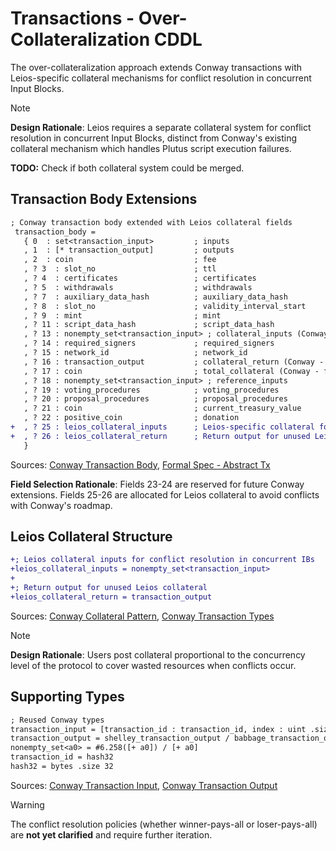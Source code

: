 # Transactions - Over-Collateralization CDDL

The over-collateralization approach extends Conway transactions with Leios-specific collateral mechanisms for conflict resolution in concurrent Input Blocks.

> [!Note]
> **Design Rationale**: Leios requires a separate collateral system for conflict resolution in concurrent Input Blocks, distinct from Conway's existing collateral mechanism which handles Plutus script execution failures.
>
> **TODO:** Check if both collateral system could be merged.

## Transaction Body Extensions

```diff
; Conway transaction body extended with Leios collateral fields
 transaction_body =
   { 0  : set<transaction_input>         ; inputs
   , 1  : [* transaction_output]         ; outputs
   , 2  : coin                           ; fee
   , ? 3  : slot_no                      ; ttl
   , ? 4  : certificates                 ; certificates
   , ? 5  : withdrawals                  ; withdrawals
   , ? 7  : auxiliary_data_hash          ; auxiliary_data_hash
   , ? 8  : slot_no                      ; validity_interval_start
   , ? 9  : mint                         ; mint
   , ? 11 : script_data_hash             ; script_data_hash
   , ? 13 : nonempty_set<transaction_input> ; collateral_inputs (Conway - for script failures)
   , ? 14 : required_signers             ; required_signers
   , ? 15 : network_id                   ; network_id
   , ? 16 : transaction_output           ; collateral_return (Conway - for script failures)
   , ? 17 : coin                         ; total_collateral (Conway - for script failures)
   , ? 18 : nonempty_set<transaction_input> ; reference_inputs
   , ? 19 : voting_procedures            ; voting_procedures
   , ? 20 : proposal_procedures          ; proposal_procedures
   , ? 21 : coin                         ; current_treasury_value
   , ? 22 : positive_coin                ; donation
+  , ? 25 : leios_collateral_inputs      ; Leios-specific collateral for conflict resolution
+  , ? 26 : leios_collateral_return      ; Return output for unused Leios collateral
   }
```
Sources: [Conway Transaction Body](https://github.com/IntersectMBO/cardano-ledger/blob/master/eras/conway/impl/cddl-files/conway.cddl#L130-L151), [Formal Spec - Abstract Tx](https://github.com/input-output-hk/ouroboros-leios-formal-spec/blob/main/formal-spec/Leios/Abstract.agda#L16)

**Field Selection Rationale**: Fields 23-24 are reserved for future Conway extensions. Fields 25-26 are allocated for Leios collateral to avoid conflicts with Conway's roadmap.

## Leios Collateral Structure

```diff
+; Leios collateral inputs for conflict resolution in concurrent IBs
+leios_collateral_inputs = nonempty_set<transaction_input>
+
+; Return output for unused Leios collateral
+leios_collateral_return = transaction_output
```
Sources: [Conway Collateral Pattern](https://github.com/IntersectMBO/cardano-ledger/blob/master/eras/conway/impl/cddl-files/conway.cddl#L108-L120), [Conway Transaction Types](https://github.com/IntersectMBO/cardano-ledger/blob/master/eras/conway/impl/cddl-files/conway.cddl#L137-L145)

> [!Note]
> **Design Rationale**: Users post collateral proportional to the concurrency level of the protocol to cover wasted resources when conflicts occur.

## Supporting Types

```diff
; Reused Conway types
transaction_input = [transaction_id : transaction_id, index : uint .size 2]
transaction_output = shelley_transaction_output / babbage_transaction_output
nonempty_set<a0> = #6.258([+ a0]) / [+ a0]
transaction_id = hash32
hash32 = bytes .size 32
```
Sources: [Conway Transaction Input](https://github.com/IntersectMBO/cardano-ledger/blob/master/eras/conway/impl/cddl-files/conway.cddl#L156), [Conway Transaction Output](https://github.com/IntersectMBO/cardano-ledger/blob/master/eras/conway/impl/cddl-files/conway.cddl#L162)

> [!Warning]
> The conflict resolution policies (whether winner-pays-all or loser-pays-all) are **not yet clarified** and require further iteration.